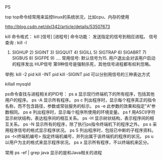 

PS

top
top命令经常用来监控linux的系统状况，比如cpu、内存的使用




http://blog.csdn.net/dxl342/article/details/53507673


kill
命令格式：
kill	[信号]	[进程号]
命令功能：
发送指定的信号到相应进程。
信号查询 :
kill -l 
1) SIGHUP 2) SIGINT 3) SIGQUIT 4) SIGILL 5) SIGTRAP 6) SIGABRT 7) SIGBUS 8) SIGFPE 9) ....
常用信号:
默认信号为15.
用户退出会对该用户启动的程序发出 HUP信号
第9种信号是强制杀死，其他信号进程都有权利忽略。 


举例:
kill	-2    		pid
kill	-INT		pid
kill 	-SIGINT	pid
可以分别用信号的三种表达方式


killall mysqld


ps命令查找与进程相关的PID号：
ps a 显示现行终端机下的所有程序，包括其他用户的程序。
ps -A 显示所有程序。
ps c 列出程序时，显示每个程序真正的指令名称，而不包含路径，参数或常驻服务的标示。
ps -e 此参数的效果和指定"A"参数相同。
ps e 列出程序时，显示每个程序所使用的环境变量。
ps f 用ASCII字符显示树状结构，表达程序间的相互关系。
ps -H 显示树状结构，表示程序间的相互关系。
ps -N 显示所有的程序，除了执行ps指令终端机下的程序之外。
ps s 采用程序信号的格式显示程序状况。
ps S 列出程序时，包括已中断的子程序资料。
ps -t<终端机编号> 指定终端机编号，并列出属于该终端机的程序的状况。
ps u 以用户为主的格式来显示程序状况。
ps x 显示所有程序，不以终端机来区分。

常用
    ps -ef | grep java
        显示的是和Java相关的进程
